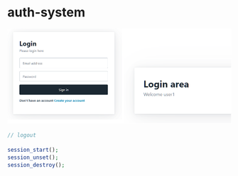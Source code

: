 # auth-system

![My Image](img/auth-sys1.png)



```php
// logout

session_start();
session_unset();
session_destroy();
```
